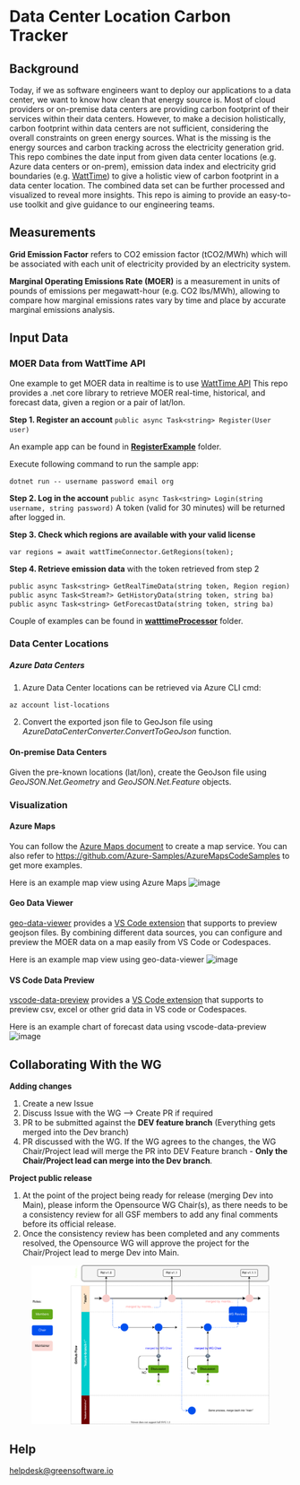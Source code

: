 # Data Center Location Carbon Tracker

## Background
Today, if we as software engineers want to deploy our applications to a data center, we want to know how clean that energy source is. Most of cloud providers or on-premise data centers are providing carbon footprint of their services within their data centers. However, to make a decision holistically, carbon footprint within data centers are not sufficient, considering the overall constraints on green energy sources. What is the missing is the energy sources and carbon tracking across the electricity generation grid. This repo combines the date input from given data center locations (e.g. Azure data centers or on-prem), emission data index and electricity grid boundaries (e.g. [WattTime](https://www.watttime.org/)) to give a holistic view of carbon footprint in a data center location. The combined data set can be further processed and visualized to reveal more insights. This repo is aiming to provide an easy-to-use toolkit and give guidance to our engineering teams. 

## Measurements

**Grid Emission Factor** refers to CO2 emission factor (tCO2/MWh) which will be associated with each unit of electricity provided by an electricity system.​

**Marginal Operating Emissions Rate (MOER)** is a measurement in units of pounds of emissions per megawatt-hour (e.g. CO2 lbs/MWh), allowing to compare how marginal emissions rates vary by time and place by accurate marginal emissions analysis.

## Input Data
### MOER Data from WattTime API
One example to get MOER data in realtime is to use [WattTime API](https://www.watttime.org/api-documentation/#introduction)
This repo provides a .net core library to retrieve MOER real-time, historical, and forecast data, given a region or a pair of lat/lon.

**Step 1. Register an account** `public async Task<string> Register(User user)`

An example app can be found in [**RegisterExample**](RegisterExample) folder. 

Execute following command to run the sample app:
```
dotnet run -- username password email org
```


**Step 2. Log in the account** `public async Task<string> Login(string username, string password)`
A token (valid for 30 minutes) will be returned after logged in. 

**Step 3. Check which regions are available with your valid license** 
```
var regions = await wattTimeConnector.GetRegions(token);
```

**Step 4. Retrieve emission data** with the token retrieved from step 2
```
public async Task<string> GetRealTimeData(string token, Region region)
public async Task<Stream?> GetHistoryData(string token, string ba)
public async Task<string> GetForecastData(string token, string ba)
```
Couple of examples can be found in [**watttimeProcessor**](watttimeProcessor) folder.


### Data Center Locations
##### Azure Data Centers
1. Azure Data Center locations can be retrieved via Azure CLI cmd: 
```
az account list-locations
```
2. Convert the exported json file to GeoJson file using *AzureDataCenterConverter.ConvertToGeoJson* function.

#### On-premise Data Centers
Given the pre-known locations (lat/lon), create the GeoJson file using *GeoJSON.Net.Geometry* and *GeoJSON.Net.Feature* objects.

### Visualization

#### Azure Maps
You can follow the [Azure Maps document](https://docs.microsoft.com/en-us/azure/azure-maps/) to create a map service. You can also refer to https://github.com/Azure-Samples/AzureMapsCodeSamples to get more examples.

Here is an example map view using Azure Maps
![image](https://user-images.githubusercontent.com/62902203/170833157-df33e8d9-a241-4bbc-bdc5-f4b270c5f332.png)

#### Geo Data Viewer
[geo-data-viewer](https://github.com/RandomFractals/geo-data-viewer) provides a [VS Code extension](https://marketplace.visualstudio.com/items?itemName=RandomFractalsInc.geo-data-viewer) that supports to preview geojson files. By combining different data sources, you can configure and preview the MOER data on a map easily from VS Code or Codespaces.

Here is an example map view using geo-data-viewer
<img width="1062" alt="image" src="https://user-images.githubusercontent.com/62902203/172466718-52763c8e-8088-46b3-b55f-e17bc6db54f9.png">

#### VS Code Data Preview
[vscode-data-preview](https://github.com/RandomFractals/vscode-data-preview) provides a [VS Code extension](https://marketplace.visualstudio.com/items?itemName=RandomFractalsInc.vscode-data-preview) that supports to preview csv, excel or other grid data in VS code or Codespaces.

Here is an example chart of forecast data using vscode-data-preview 
![image](https://user-images.githubusercontent.com/62902203/172475752-420ada12-8cc8-497c-bcb7-c9fd4208b99e.png)


## Collaborating With the WG

**Adding changes**

1. Create a new Issue<br>
2. Discuss Issue with the WG --> Create PR if required<br>
3. PR to be submitted against the **DEV feature branch** (Everything gets merged into the Dev branch)<br>
4. PR discussed with the WG. If the WG agrees to the changes, the WG Chair/Project lead will merge the PR into DEV Feature branch - **Only the Chair/Project lead can merge into the Dev branch**.<br>

**Project public release**

1. At the point of the project being ready for release (merging Dev into Main), please inform the Opensource WG Chair(s), as there needs to be a consistency review for all GSF members to add any final comments before its official release.
2. Once the consistency review has been completed and any comments resolved, the Opensource WG will approve the project for the Chair/Project lead to merge Dev into Main. 

<figure>
	<img src="images/single-trunk-branch.svg" alt="GSF Single-Trunk Based Branch Flow">
	<figcaption></figcaption>
</figure>


## Help
helpdesk@greensoftware.io

